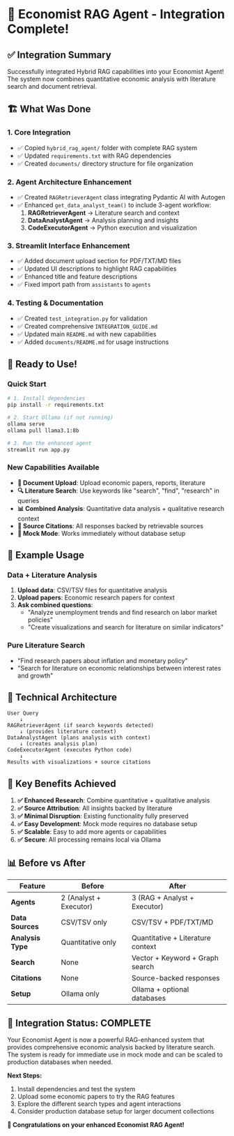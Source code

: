 # 🎉 Economist RAG Agent - Integration Complete!

## ✅ Integration Summary

Successfully integrated Hybrid RAG capabilities into your Economist Agent! The system now combines quantitative economic analysis with literature search and document retrieval.

## 🏗️ What Was Done

### 1. **Core Integration**
- ✅ Copied `hybrid_rag_agent/` folder with complete RAG system
- ✅ Updated `requirements.txt` with RAG dependencies
- ✅ Created `documents/` directory structure for file organization

### 2. **Agent Architecture Enhancement**
- ✅ Created `RAGRetrieverAgent` class integrating Pydantic AI with Autogen
- ✅ Enhanced `get_data_analyst_team()` to include 3-agent workflow:
  1. **RAGRetrieverAgent** → Literature search and context
  2. **DataAnalystAgent** → Analysis planning and insights
  3. **CodeExecutorAgent** → Python execution and visualization

### 3. **Streamlit Interface Enhancement**
- ✅ Added document upload section for PDF/TXT/MD files
- ✅ Updated UI descriptions to highlight RAG capabilities
- ✅ Enhanced title and feature descriptions
- ✅ Fixed import path from `assistants` to `agents`

### 4. **Testing & Documentation**
- ✅ Created `test_integration.py` for validation
- ✅ Created comprehensive `INTEGRATION_GUIDE.md`
- ✅ Updated main `README.md` with new capabilities
- ✅ Added `documents/README.md` for usage instructions

## 🚀 Ready to Use!

### Quick Start
```bash
# 1. Install dependencies
pip install -r requirements.txt

# 2. Start Ollama (if not running)
ollama serve
ollama pull llama3.1:8b

# 3. Run the enhanced agent
streamlit run app.py
```

### New Capabilities Available
- **📄 Document Upload**: Upload economic papers, reports, literature
- **🔍 Literature Search**: Use keywords like "search", "find", "research" in queries
- **📊 Combined Analysis**: Quantitative data analysis + qualitative research context
- **🎯 Source Citations**: All responses backed by retrievable sources
- **🔄 Mock Mode**: Works immediately without database setup

## 🎯 Example Usage

### Data + Literature Analysis
1. **Upload data**: CSV/TSV files for quantitative analysis
2. **Upload papers**: Economic research papers for context
3. **Ask combined questions**:
   - "Analyze unemployment trends and find research on labor market policies"
   - "Create visualizations and search for literature on similar indicators"

### Pure Literature Search
- "Find research papers about inflation and monetary policy"
- "Search for literature on economic relationships between interest rates and growth"

## 🔧 Technical Architecture

```
User Query
    ↓
RAGRetrieverAgent (if search keywords detected)
    ↓ (provides literature context)
DataAnalystAgent (plans analysis with context)
    ↓ (creates analysis plan)
CodeExecutorAgent (executes Python code)
    ↓
Results with visualizations + source citations
```

## 🌟 Key Benefits Achieved

1. **✅ Enhanced Research**: Combine quantitative + qualitative analysis
2. **✅ Source Attribution**: All insights backed by literature
3. **✅ Minimal Disruption**: Existing functionality fully preserved
4. **✅ Easy Development**: Mock mode requires no database setup
5. **✅ Scalable**: Easy to add more agents or capabilities
6. **✅ Secure**: All processing remains local via Ollama

## 📊 Before vs After

| Feature | Before | After |
|---------|--------|-------|
| **Agents** | 2 (Analyst + Executor) | 3 (RAG + Analyst + Executor) |
| **Data Sources** | CSV/TSV only | CSV/TSV + PDF/TXT/MD |
| **Analysis Type** | Quantitative only | Quantitative + Literature context |
| **Search** | None | Vector + Keyword + Graph search |
| **Citations** | None | Source-backed responses |
| **Setup** | Ollama only | Ollama + optional databases |

## 🎊 Integration Status: **COMPLETE**

Your Economist Agent is now a powerful RAG-enhanced system that provides comprehensive economic analysis backed by literature search. The system is ready for immediate use in mock mode and can be scaled to production databases when needed.

**Next Steps:**
1. Install dependencies and test the system
2. Upload some economic papers to try the RAG features
3. Explore the different search types and agent interactions
4. Consider production database setup for larger document collections

**🎉 Congratulations on your enhanced Economist RAG Agent!**